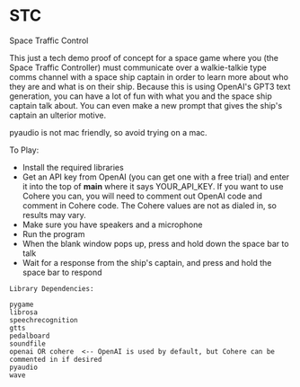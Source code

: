 # STC
Space Traffic Control

This just a tech demo proof of concept for a space game where you (the Space Traffic Controller) must communicate over a walkie-talkie type comms channel with a space ship captain in order to learn more about who they are and what is on their ship.  Because this is using OpenAI's GPT3 text generation, you can have a lot of fun with what you and the space ship captain talk about.  You can even make a new prompt that gives the ship's captain an ulterior motive.

pyaudio is not mac friendly, so avoid trying on a mac.


To Play:

- Install the required libraries
- Get an API key from OpenAI (you can get one with a free trial) and enter it into the top of __main__ where it says YOUR_API_KEY.  If you want to use Cohere you can, you will need to comment out OpenAI code and comment in Cohere code.  The Cohere values are not as dialed in, so results may vary.
- Make sure you have speakers and a microphone
- Run the program
- When the blank window pops up, press and hold down the space bar to talk
- Wait for a response from the ship's captain, and press and hold the space bar to respond

```
Library Dependencies:

pygame
librosa
speechrecognition
gtts
pedalboard
soundfile
openai OR cohere  <-- OpenAI is used by default, but Cohere can be commented in if desired
pyaudio
wave
```
